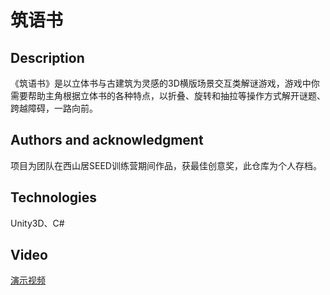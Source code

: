 # 筑语书

## Description
《筑语书》是以立体书与古建筑为灵感的3D横版场景交互类解谜游戏，游戏中你需要帮助主角根据立体书的各种特点，以折叠、旋转和抽拉等操作方式解开谜题、跨越障碍，一路向前。

## Authors and acknowledgment
项目为团队在西山居SEED训练营期间作品，获最佳创意奖，此仓库为个人存档。

## Technologies
Unity3D、C#

## Video
[演示视频](https://moussep.oss-cn-beijing.aliyuncs.com/Projects/Building.mp4)
